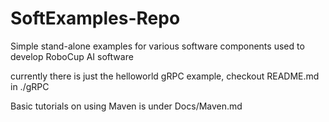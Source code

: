 # SoftExamples-Repo
Simple stand-alone examples for various software components used to develop RoboCup AI software



currently there is just the helloworld gRPC example, checkout README.md in ./gRPC 

Basic tutorials on using Maven is under Docs/Maven.md
